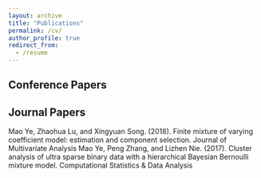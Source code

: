 ```yaml
---
layout: archive
title: "Publications"
permalink: /cv/
author_profile: true
redirect_from:
  - /resume
---
```


Conference Papers
------





Journal Papers
-----
Mao Ye, Zhaohua Lu, and Xingyuan Song. (2018). Finite mixture of varying coefficient model: estimation and component selection. Journal of Multivariate Analysis
Mao Ye, Peng Zhang, and Lizhen Nie. (2017). Cluster analysis of ultra sparse binary data with a hierarchical Bayesian Bernoulli mixture model. Computational Statistics & Data Analysis

